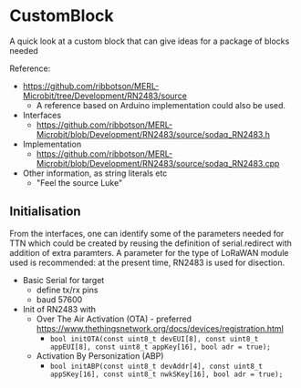 # CustomBlock

A quick look at a custom block that can give ideas for a package of blocks needed

Reference:

* <https://github.com/ribbotson/MERL-Microbit/tree/Development/RN2483/source>
  * A reference based on Arduino implementation could also be used.
* Interfaces
  * <https://github.com/ribbotson/MERL-Microbit/blob/Development/RN2483/source/sodaq_RN2483.h>
* Implementation
  * <https://github.com/ribbotson/MERL-Microbit/blob/Development/RN2483/source/sodaq_RN2483.cpp>
* Other information, as string literals etc
  * "Feel the source Luke"

## Initialisation

From the interfaces, one can identify some of the parameters needed for TTN which could be created by reusing the definition of serial.redirect with addition of extra paramters. A parameter for the type of LoRaWAN module used is recommended: at the present time, RN2483 is used for disection.


* Basic Serial for target
  * define tx/rx pins
  * baud 57600
* Init of RN2483 with
  * Over The Air Activation (OTA) - preferred <https://www.thethingsnetwork.org/docs/devices/registration.html> 
    * `bool initOTA(const uint8_t devEUI[8], const uint8_t appEUI[8], const uint8_t appKey[16], bool adr = true);`
  * Activation By Personization (ABP) 
    * `bool initABP(const uint8_t devAddr[4], const uint8_t appSKey[16], const uint8_t nwkSKey[16], bool adr = true);`


